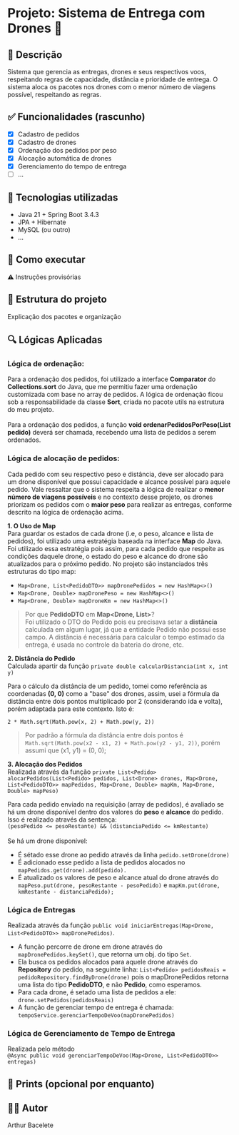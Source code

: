 # Projeto: Sistema de Entrega com Drones 🚁

## 📌 Descrição
Sistema que gerencia as entregas, drones e seus respectivos voos, respeitando regras de capacidade, distância e prioridade de entrega. O sistema aloca os pacotes nos drones com o menor número de viagens possível, respeitando as regras.

## ✅ Funcionalidades (rascunho)
- [x] Cadastro de pedidos
- [x] Cadastro de drones
- [x] Ordenação dos pedidos por peso
- [x] Alocação automática de drones
- [X] Gerenciamento do tempo de entrega
- [ ] ...

## 🧠 Tecnologias utilizadas
- Java 21 + Spring Boot 3.4.3
- JPA + Hibernate
- MySQL (ou outro)
- ...

## 🚀 Como executar
⚠️ Instruções provisórias

## 📂 Estrutura do projeto
Explicação dos pacotes e organização

## 🔍 Lógicas Aplicadas
### Lógica de ordenação:
Para a ordenação dos pedidos, foi utilizado a interface **Comparator** do **Collections.sort** do Java, que me permitiu fazer uma ordenação customizada com base no array de pedidos. A lógica de ordenação ficou sob a responsabilidade da classe **Sort**, criada no pacote utils na estrutura do meu projeto.<br><br>Para a ordenação dos pedidos, a função **void ordenarPedidosPorPeso(List<Pedido> pedido)** deverá ser chamada, recebendo uma lista de pedidos a serem ordenados.

### Lógica de alocação de pedidos:
Cada pedido com seu respectivo peso e distância, deve ser alocado para um drone disponível que possui capacidade e alcance possível para aquele pedido. Vale ressaltar que o sistema respeita a lógica de realizar o **menor número de viagens possíveis** e no contexto desse projeto, os drones priorizam os pedidos com o **maior peso** para realizar as entregas, conforme descrito na lógica de ordenação acima.<br>

**1. O Uso de Map**<br>
Para guardar os estados de cada drone (i.e, o peso, alcance e lista de pedidos), foi utilizado uma estratégia baseada na interface **Map** do Java. Foi utilizado essa estratégia pois assim, para cada pedido que respeite as condições daquele drone, o estado do peso e alcance do drone são atualizados para o próximo pedido. No projeto são instanciados três estruturas do tipo map: 

- `Map<Drone, List<PedidoDTO>> mapDronePedidos = new HashMap<>()`
- `Map<Drone, Double> mapDronePeso = new HashMap<>()`
- `Map<Drone, Double> mapDroneKm = new HashMap<>()`<br>

> Por que **PedidoDTO** em **Map<Drone, List<PedidoDTO>>**?<br>
> Foi utilizado o DTO do Pedido pois eu precisava setar a **distância** calculada em algum lugar, já que a entidade Pedido não possui esse campo. A distância é necessária para calcular o tempo estimado da entrega, é usada no controle da bateria do drone, etc. 

**2. Distância do Pedido**<br>
Calculada apartir da função `private double calcularDistancia(int x, int y)`<br>

Para o cálculo da distância de um pedido, tomei como referência as coordenadas **(0, 0)** como a "base" dos drones, assim, usei a fórmula da distância entre dois pontos multiplicado por 2 (considerando ida e volta), porém adaptada para este contexto. Isto é: <br>

`2 * Math.sqrt(Math.pow(x, 2) + Math.pow(y, 2))`

> Por padrão a fórmula da distância entre dois pontos é `Math.sqrt(Math.pow(x2 - x1, 2) + Math.pow(y2 - y1, 2))`, porém assumi que (x1, y1) = (0, 0);<br>

**3. Alocação dos Pedidos**<br>
Realizada através da função `private List<Pedido> alocarPedidos(List<Pedido> pedidos, List<Drone> drones,
                               Map<Drone, List<PedidoDTO>> mapPedidos,
                               Map<Drone, Double> mapKm,
                               Map<Drone, Double> mapPeso)`<br>

Para cada pedido enviado na requisição (array de pedidos), é avaliado se há um drone disponível dentro dos valores do **peso** e **alcance** do pedido. Isso é realizado através da sentença: <br>
`(pesoPedido <= pesoRestante) && (distanciaPedido <= kmRestante)`<br><br>
Se há um drone disponível: <br>
- É sétado esse drone ao pedido através da linha `pedido.setDrone(drone)`
- É adicionado esse pedido a lista de pedidos alocados no `mapPedidos.get(drone).add(pedido).`
- É atualizado os valores de peso e alcance atual do drone através do `mapPeso.put(drone, pesoRestante - pesoPedido)` e `mapKm.put(drone, kmRestante - distanciaPedido);`

### Lógica de Entregas
Realizada através da função `public void iniciarEntregas(Map<Drone, List<PedidoDTO>> mapDronePedidos)`.

- A função percorre de drone em drone através do `mapDronePedidos.keySet()`, que retorna um obj. do tipo `Set`.
- Ela busca os pedidos alocados para aquele drone através do **Repository** do pedido, na seguinte linha: `List<Pedido> pedidosReais = pedidoRepository.findByDrone(drone)` pois o mapDronePedidos retorna uma lista do tipo **PedidoDTO**, e não **Pedido**, como esperamos.
- Para cada drone, é setado uma lista de pedidos a ele: `drone.setPedidos(pedidosReais)`
- A função de gerenciar tempo de entrega é chamada: `tempoService.gerenciarTempoDeVoo(mapDronePedidos)`

### Lógica de Gerenciamento de Tempo de Entrega
Realizada pelo método <br>
`@Async
public void gerenciarTempoDeVoo(Map<Drone, List<PedidoDTO>> entregas)`

## 📸 Prints (opcional por enquanto)

## 👨‍💻 Autor
Arthur Bacelete
